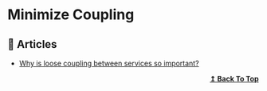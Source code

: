 # Minimize Coupling

## 📕 Articles

- [Why is loose coupling between services so important?](https://www.ben-morris.com/why-is-loose-coupling-between-services-so-important/) 
<div align="right">
  <b><a href="#contents">↥ Back To Top</a></b>
</div>